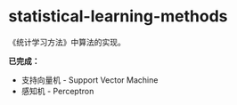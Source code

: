 # statistical-learning-methods

《统计学习方法》中算法的实现。

**已完成：**

- 支持向量机 - Support Vector Machine
- 感知机 - Perceptron
